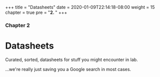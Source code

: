 +++
title = "Datasheets"
date = 2020-01-09T22:14:18-08:00
weight = 15
chapter = true
pre = "<b>2. </b>"
+++

### Chapter 2

# Datasheets

Curated, sorted, datasheets for stuff you might encounter in lab.

...we're really just saving you a Google search in most cases.